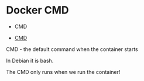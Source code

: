 # Docker CMD

* CMD

* [CMD](https://docs.docker.com/engine/reference/builder/#cmd)

CMD - the default command when the container starts

In Debian it is bash.

The CMD only runs when we run the container!



